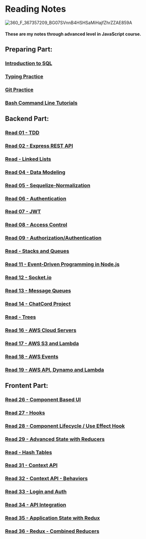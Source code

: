 # Reading Notes

![360_F_367357209_BG07SVnnB4HSHSaMiHajfZhrZZAE859A](https://user-images.githubusercontent.com/103508563/170827201-909d73b3-7449-491a-8d91-4e3d9233244d.jpg)

#### These are my notes through advanced level in JavaScript course.

## Preparing Part:
### [Introduction to SQL](./sql.md)
### [Typing Practice](./type.md)
### [Git Practice](./gitPractice.md)
### [Bash Command Line Tutorials](./commandLine.md)

## Backend Part:
### [Read 01 - TDD](./tdd.md)
### [Read 02 - Express REST API](./expressRestAPI.md)
### [Read - Linked Lists](./linkedLists.md)
### [Read 04 - Data Modeling](./dataModeling.md)
### [Read 05 - Sequelize-Normalization](./seqNorma.md)
### [Read 06 - Authentication](./auth.md)
### [Read 07 - JWT](./jwt.md)
### [Read 08 - Access Control](./acl.md)
### [Read 09 - Authorization/Authentication](./read8.md)
### [Read - Stacks and Queues](./stacksQueues.md)
### [Read 11 - Event-Driven Programming in Node.js](./event.md)
### [Read 12 - Socket.io](./webSockets.md)
### [Read 13 - Message Queues](./messageQueues.md)
### [Read 14 - ChatCord Project](./chatcordproj.md)
### [Read - Trees](./trees.md)
### [Read 16 - AWS Cloud Servers](./aws.md)
### [Read 17 - AWS S3 and Lambda](./aws2.md)
### [Read 18 - AWS Events](./awsEvents.md)
### [Read 19 - AWS API, Dynamo and Lambda](./awsAPI.md)


## Frontent Part:
### [Read 26 - Component Based UI](./componentBasedUI.md)
### [Read 27 - Hooks](./hooks.md)
### [Read 28 - Component Lifecycle / Use Effect Hook](./useEffectHook.md)
### [Read 29 - Advanced State with Reducers](./advanceStateWithReducers.md)
### [Read - Hash Tables](./hashTables.md)
### [Read 31 - Context API](./contextAPI.md)
### [Read 32 - Context API - Behaviors](./provider.md)
### [Read 33 - Login and Auth](./loginAuth.md)
### [Read 34 - API Integration](./APIIntegration.md)
### [Read 35 - Application State with Redux](./StateWithRedux.md)
### [Read 36 - Redux - Combined Reducers](./redux2.md)
